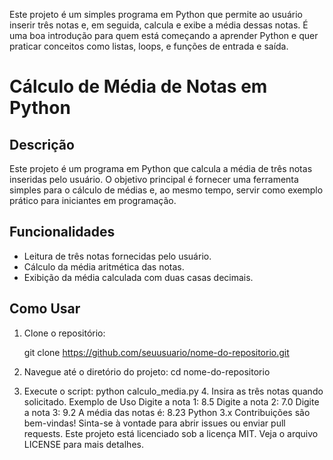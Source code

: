 Este projeto é um simples programa em Python que permite ao usuário inserir três notas e, em seguida, calcula e exibe a média dessas notas. É uma boa introdução para quem está começando a aprender Python e quer praticar conceitos como listas, loops, e funções de entrada e saída.
# Cálculo de Média de Notas em Python

## Descrição
Este projeto é um programa em Python que calcula a média de três notas inseridas pelo usuário. O objetivo principal é fornecer uma ferramenta simples para o cálculo de médias e, ao mesmo tempo, servir como exemplo prático para iniciantes em programação.

## Funcionalidades
- Leitura de três notas fornecidas pelo usuário.
- Cálculo da média aritmética das notas.
- Exibição da média calculada com duas casas decimais.

## Como Usar
1. Clone o repositório:

   git clone https://github.com/seuusuario/nome-do-repositorio.git
2. Navegue até o diretório do projeto:
   cd nome-do-repositorio
3. Execute o script:
   python calculo_media.py
   4. Insira as três notas quando solicitado.
      Exemplo de Uso
      Digite a nota 1: 8.5
Digite a nota 2: 7.0
Digite a nota 3: 9.2
A média das notas é: 8.23
Python 3.x
Contribuições são bem-vindas! Sinta-se à vontade para abrir issues ou enviar pull requests.
Este projeto está licenciado sob a licença MIT. Veja o arquivo LICENSE para mais detalhes.



